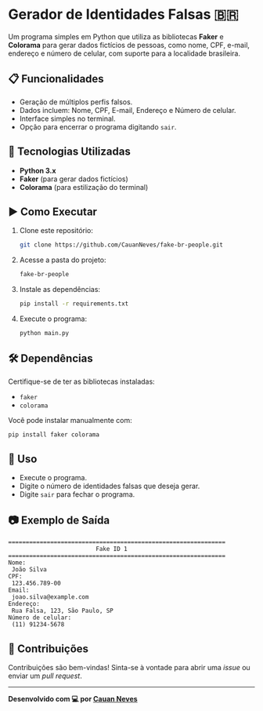 # Gerador de Identidades Falsas 🇧🇷

Um programa simples em Python que utiliza as bibliotecas **Faker** e **Colorama** para gerar dados fictícios de pessoas, como nome, CPF, e-mail, endereço e número de celular, com suporte para a localidade brasileira.

## 📋 Funcionalidades
- Geração de múltiplos perfis falsos.
- Dados incluem: Nome, CPF, E-mail, Endereço e Número de celular.
- Interface simples no terminal.
- Opção para encerrar o programa digitando `sair`.

## 🚀 Tecnologias Utilizadas
- **Python 3.x**
- **Faker** (para gerar dados fictícios)
- **Colorama** (para estilização do terminal)

## ▶️ Como Executar

1. Clone este repositório:
   ```bash
   git clone https://github.com/CauanNeves/fake-br-people.git
   ```

2. Acesse a pasta do projeto:
   ```bash
   fake-br-people
   ```

3. Instale as dependências:
   ```bash
   pip install -r requirements.txt
   ```

4. Execute o programa:
   ```bash
   python main.py
   ```

## 🛠️ Dependências
Certifique-se de ter as bibliotecas instaladas:
- `faker`
- `colorama`

Você pode instalar manualmente com:
```bash
pip install faker colorama
```

## 📝 Uso
- Execute o programa.
- Digite o número de identidades falsas que deseja gerar.
- Digite `sair` para fechar o programa.

## 📷 Exemplo de Saída
```
==============================================================
                         Fake ID 1                          
==============================================================
Nome:
 João Silva
CPF:
 123.456.789-00
Email:
 joao.silva@example.com
Endereço:
 Rua Falsa, 123, São Paulo, SP
Número de celular:
 (11) 91234-5678
```

## 🤝 Contribuições
Contribuições são bem-vindas! Sinta-se à vontade para abrir uma *issue* ou enviar um *pull request*.

---
**Desenvolvido com 💻 por [Cauan Neves](https://github.com/CauanNeves)**

